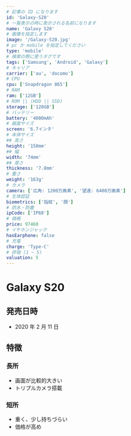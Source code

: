```yaml
---
# 記事の ID になります
id: 'Galaxy-S20'
# 一覧表示の時に表示される名前になります
name: 'Galaxy S20'
# 画像を指定します
image: '/Galaxy-S20.jpg'
# pc か mobile を指定してください
type: 'mobile'
# 検索の際に使うタグです
tags: ['Samsung', 'Android', 'Galaxy']
# キャリア
carrier: ['au', 'docomo']
# CPU
cpu: ['Snapdragon 865']
# RAM
ram: ['12GB']
# ROM || (HDD || SSD)
storage: ['128GB']
# バッテリー
battery: '4000mAh'
# 画面サイズ
screen: '6.7インチ'
# 本体サイズ
## 高さ
height: '158mm'
## 幅
width: '74mm'
## 厚さ
thickness: '7.8mm'
# 重さ
weight: '163g'
# カメラ
camera: ['広角: 1200万画素', '望遠: 6400万画素']
# 生体認証
biometrics: ['指紋', '顔']
# 防水・防塵
ipCode: ['IP68']
# 価格
price: 97460
# イヤホンジャック
hasEarphone: false
# 充電
charge: 'Type-C'
# 評価 (1 ~ 5)
valuation: 5
---
```


# Galaxy S20

## 発売日時

- 2020 年 2 月 11 日

## 特徴

### 長所

- 画面が比較的大きい
- トリプルカメラ搭載

### 短所

- 重く、少し持ちづらい
- 価格が高め
